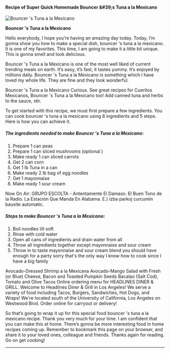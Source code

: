             

#### Recipe of Super Quick Homemade Bouncer &amp;#39;s Tuna a la Mexicano

![Bouncer 's Tuna a la Mexicano](https://img-global.cpcdn.com/recipes/6536184753815552/751x532cq70/bouncer-s-tuna-a-la-mexicano-recipe-main-photo.jpg)

**Bouncer 's Tuna a la Mexicano**

Hello everybody, I hope you’re having an amazing day today. Today, I’m gonna show you how to make a special dish, bouncer 's tuna a la mexicano. It is one of my favorites. This time, I am going to make it a little bit unique. This is gonna smell and look delicious.

Bouncer 's Tuna a la Mexicano is one of the most well liked of current trending meals on earth. It’s easy, it’s fast, it tastes yummy. It’s enjoyed by millions daily. Bouncer 's Tuna a la Mexicano is something which I have loved my whole life. They are fine and they look wonderful.

Bouncer 's Tuna a la Mexicano Curious. See great recipes for Cueritos Mexicanos, Bouncer 's Tuna a la Mexicano too! Add canned tuna and herbs to the sauce, stir.

To get started with this recipe, we must first prepare a few ingredients. You can cook bouncer 's tuna a la mexicano using 8 ingredients and 5 steps. Here is how you can achieve it.

##### The ingredients needed to make Bouncer 's Tuna a la Mexicano:

1.  Prepare 1 can peas
2.  Prepare 1 can sliced mushrooms (optional )
3.  Make ready 1 can sliced carrots
4.  Get 2 can corn
5.  Get 1 lb Tuna in a can
6.  Make ready 2 lb bag of egg noodles
7.  Get 1 mayonnaise
8.  Make ready 1 sour cream

Now On Air: GRUPO ESCOLTA - Antentamente El Damaso. El Buen Tono de la Radio. La Estación Que Manda En Alabama. E.) izba parkoj curcumin bauxite automatic.

##### Steps to make Bouncer 's Tuna a la Mexicano:

1.  Boil noodles till soft
2.  Rinse with cold water
3.  Open all cans of ingredients and drain water from all
4.  Throw all ingredients together except mayonnaise and sour cream
5.  Throw in to taste mayonnaise and sour cream blend you should have enough for a party sorry that's the only way I know how to cook since I have a big family

Avocado-Dressed Shrimp a la Mexicana Avocado-Mango Salad with Fresh (or Blue) Cheese, Bacon and Toasted Pumpkin Seeds Bacalao (Salt Cod), Tomato and Olive Tacos Online ordering menu for HEADLINES DINER & GRILL. Welcome to Headlines Diner & Grill in Los Angeles! We serve a variety of food including Tacos, Burgers, Sandwiches, Hot Dogs, and Wraps! We're located south of the University of California, Los Angeles on Westwood Blvd. Order online for carryout or delivery!

So that’s going to wrap it up for this special food bouncer 's tuna a la mexicano recipe. Thank you very much for your time. I am confident that you can make this at home. There’s gonna be more interesting food in home recipes coming up. Remember to bookmark this page on your browser, and share it to your loved ones, colleague and friends. Thanks again for reading. Go on get cooking!

* * *